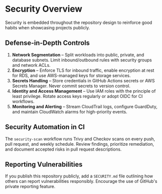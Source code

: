 # Security Overview

Security is embedded throughout the repository design to reinforce good habits when showcasing projects publicly.

## Defense-in-Depth Controls

1. **Network Segmentation** – Split workloads into public, private, and database subnets. Limit inbound/outbound rules with security groups and network ACLs.
2. **Encryption** – Enforce TLS for inbound traffic, enable encryption at rest for RDS, and use AWS-managed keys for storage services.
3. **Secrets Handling** – Store credentials in GitHub Actions secrets or AWS Secrets Manager. Never commit secrets to version control.
4. **Identity and Access Management** – Use IAM roles with the principle of least privilege. Rotate access keys regularly or adopt OIDC for CI workflows.
5. **Monitoring and Alerting** – Stream CloudTrail logs, configure GuardDuty, and maintain CloudWatch alarms for high-priority events.

## Security Automation in CI

The `security-scan` workflow runs Trivy and Checkov scans on every push, pull request, and weekly schedule. Review findings, prioritize remediation, and document accepted risks in pull request descriptions.

## Reporting Vulnerabilities

If you publish this repository publicly, add a `SECURITY.md` file outlining how others can report vulnerabilities responsibly. Encourage the use of GitHub's private reporting feature.

